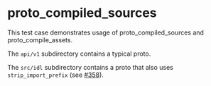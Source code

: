 # proto_compiled_sources

This test case demonstrates usage of proto_compiled_sources and
proto_compile_assets.

The <code>api/v1</code> subdirectory contains a typical proto.

The <code>src/idl</code> subdirectory contains a proto that also uses
<code>strip_import_prefix</code> (see
[#358](https://github.com/stackb/rules_proto/issues/358)).
